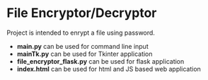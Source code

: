 # File Encryptor/Decryptor
Project is intended to enrypt a file using password.

- **main.py** can be used for command line input
- **mainTk.py** can be used for Tkinter application
- **file_encryptor_flask.py** can be used for flask application
- **index.html** can be used for html and JS based web application